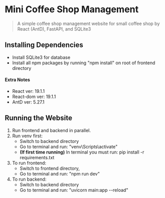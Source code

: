 # Mini Coffee Shop Management
> A simple coffee shop management website for small coffee shop by React (AntD), FastAPI, and SQLite3

## Installing Dependencies
- Install SQLite3 for database
- Install all npm packages by running "npm install" on root of frontend directory

#### Extra Notes
- React ver: 19.1.1
- React-dom ver: 19.1.1
- AntD ver: 5.27.1

## Running the Website
1. Run frontend and backend in parallel.
2. Run venv first:
   - Switch to backend directory
   - Go to terminal and run: "venv\Scripts\activate"
   - **(If first time running)** In terminal you must run: pip install -r requirements.txt
4. To run frontend:
   - Switch to frontend directory,
   - Go to terminal and run: "npm run dev"
5. To run backend:
   - Switch to backend directory
   - Go to terminal and run: "uvicorn main:app --reload"
   

